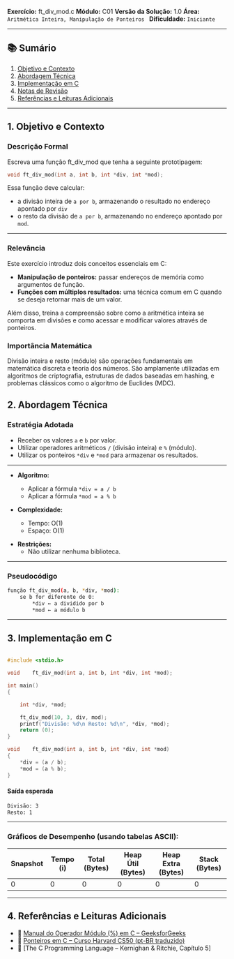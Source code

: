 **Exercício:** ft_div_mod.c 
**Módulo:** C01
**Versão da Solução:** 1.0 
**Área:** `Aritmética Inteira, Manipulação de Ponteiros `
**Dificuldade:** `Iniciante`
<br>

---

## 📚 Sumário

1. [Objetivo e Contexto](#1-objetivo-e-contexto)  
2. [Abordagem Técnica](#2-abordagem-técnica)  
3. [Implementação em C](#3-implementação-em-c)  
4. [Notas de Revisão](#4-notas-de-revisão)  
5. [Referências e Leituras Adicionais](#5-referências-e-leituras-adicionais) 

---


## 1. Objetivo e Contexto 

### Descrição Formal

Escreva uma função ft_div_mod que tenha a seguinte prototipagem:
```c
void ft_div_mod(int a, int b, int *div, int *mod);
```

Essa função deve calcular:
- a divisão inteira de `a por b`, armazenando o resultado no endereço apontado por `div`
- o resto da divisão de `a por b`, armazenando no endereço apontado por `mod`.

---

### Relevância

Este exercício introduz dois conceitos essenciais em C:
- **Manipulação de ponteiros:** passar endereços de memória como argumentos de função.
- **Funções com múltiplos resultados:** uma técnica comum em C quando se deseja retornar mais de um valor.

Além disso, treina a compreensão sobre como a aritmética inteira se comporta em divisões e como acessar e modificar valores através de ponteiros.

### Importância Matemática

Divisão inteira e resto (módulo) são operações fundamentais em matemática discreta e teoria dos números. São amplamente utilizadas em algoritmos de criptografia, estruturas de dados baseadas em hashing, e problemas clássicos como o algoritmo de Euclides (MDC).


## 2. Abordagem Técnica

### Estratégia Adotada

* Receber os valores `a` e `b` por valor.
* Utilizar operadores aritméticos `/` (divisão inteira) e `%` (módulo).
* Utilizar os ponteiros `*div` e `*mod` para armazenar os resultados.

---

* **Algoritmo:**

  * Aplicar a fórmula `*div = a / b`
  * Aplicar a fórmula `*mod = a % b`

* **Complexidade:**

  * Tempo: O(1)
  * Espaço: O(1)

- **Restrições:**  
  - Não utilizar nenhuma biblioteca.
--- 
### Pseudocódigo

```bash
função ft_div_mod(a, b, *div, *mod):
    se b for diferente de 0:
        *div ← a dividido por b
        *mod ← a módulo b

```
---
## 3. Implementação em C

```c

#include <stdio.h>

void	ft_div_mod(int a, int b, int *div, int *mod);

int	main()
{

	int	*div, *mod;

	ft_div_mod(10, 3, div, mod);
	printf("Divisão: %d\n Resto: %d\n", *div, *mod);
	return (0);
}

void	ft_div_mod(int a, int b, int *div, int *mod)
{
	*div = (a / b);
	*mod = (a % b);
}

```

#### Saída esperada
```bash
Divisão: 3
Resto: 1
```


---

### Gráficos de Desempenho (usando tabelas ASCII):

| Snapshot | Tempo (i) | Total (Bytes) | Heap Útil (Bytes) | Heap Extra (Bytes) | Stack (Bytes) |
|----------|-----------|----------------|--------------------|---------------------|----------------|
| 0        | 0         | 0              | 0                  | 0                   | 0              |


---



## 4. Referências e Leituras Adicionais

* 📘 [Manual do Operador Módulo (%) em C – GeeksforGeeks](https://www.geeksforgeeks.org/modulus-operator-in-c-cpp/)
* 📘 [Ponteiros em C – Curso Harvard CS50 (pt-BR traduzido)](https://cs50.harvard.edu/x/2023/notes/4/)
* 📘 \[The C Programming Language – Kernighan & Ritchie, Capítulo 5]



